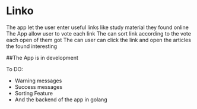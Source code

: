 # Linko

The app let the user enter useful links like study material they found online 
The App allow user to vote each link 
The can sort link according to the vote each open of them got
The can user can click the link and open the articles the found interesting


##The App is in development

To DO:
- Warning messages
- Success messages
- Sorting Feature
- And the backend of the app in golang 
